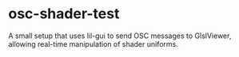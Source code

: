 # osc-shader-test
A small setup that uses lil-gui to send OSC messages to GlslViewer, allowing real-time manipulation of shader uniforms.
